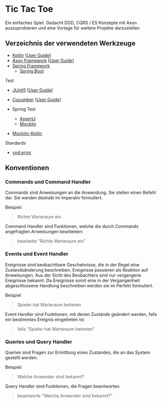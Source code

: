 # Tic Tac Toe

Ein einfaches Spiel. Gedacht DDD, CQRS / ES Konzepte mit Axon auszuprobieren
und eine Vorlage für weitere Projekte darzustellen

## Verzeichnis der verwendeten Werkzeuge

* [Kotlin](https://kotlinlang.org/) [[User Guide](https://kotlinlang.org/docs/reference/)]
* [Axon Framework](http://www.axonframework.org/) [[User Guide](https://docs.axonframework.org/)]
* [Spring Framework](https://spring.io/)
  * [Spring Boot](https://spring.io/projects/spring-boot)

Test

* [JUnit5](https://junit.org/junit5/) [[User Guide](https://junit.org/junit5/docs/current/user-guide/)]

* [Cucumber](https://docs.cucumber.io/) [[User Guide](https://docs.cucumber.io/guides/)]
* Spring Test
  * [AssertJ](http://joel-costigliola.github.io/assertj/)
  * [Mockito](http://site.mockito.org/) 
* [Mockito-Kotlin](https://github.com/nhaarman/mockito-kotlin/wiki/Mocking-and-verifying)

Standards

* [vnd.error](https://github.com/blongden/vnd.error)

## Konventionen

### Commands und Command Handler

Commands sind Anweisungen an die Anwendung. Sie stellen einen Befehl
dar. Sie werden deshalb im Imperativ formuliert.

Beispiel:

> Richte Warteraum ein

Command Handler sind Funktionen, welche die durch Commands angefragten
Anweisungen bearbeiten: 

> bearbeite "Richte Warteraum ein" 

### Events und Event Handler
Ereignisse sind beobachtbare Geschehnisse, die in der Regel eine 
Zustandsänderung beschreiben. Ereignisse passieren als Reaktion
auf Anweisungen. Aus der Sicht des Beobachters sind nur vergangene
Ereignisse bekannt. Da Ereignisse somit eine in der Vergangenheit
abgeschlossene Handlung beschreiben werden sie im Perfekt formuliert.

Beispiel

> Spieler hat Warteraum betreten
 
Event Handler sind Funktionen, mit denen Zustände geändert werden,
falls ein bestimmtes Ereignis eingetreten ist:

> falls "Spieler hat Warteraum betreten"
 
### Queries und Query Handler

Queries sind Fragen zur Ermittlung eines Zustandes, die an das System
gestellt werden.

Beispiel:

> Welche Anwender sind bekannt?

Query Handler sind Funktionen, die Fragen beantworten. 

> beantworte "Welche Anwender sind bekannt?" 